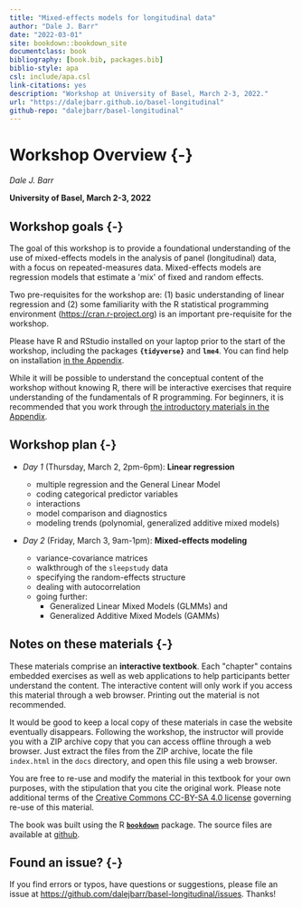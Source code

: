 ```yaml
--- 
title: "Mixed-effects models for longitudinal data"
author: "Dale J. Barr"
date: "2022-03-01"
site: bookdown::bookdown_site
documentclass: book
bibliography: [book.bib, packages.bib]
biblio-style: apa
csl: include/apa.csl
link-citations: yes
description: "Workshop at University of Basel, March 2-3, 2022."
url: "https://dalejbarr.github.io/basel-longitudinal"
github-repo: "dalejbarr/basel-longitudinal"
---
```




# Workshop Overview {-}

*Dale J. Barr*

**University of Basel, March 2-3, 2022**

## Workshop goals {-}

The goal of this workshop is to provide a foundational understanding of the use of mixed-effects models in the analysis of panel (longitudinal) data, with a focus on repeated-measures data. Mixed-effects models are regression models that estimate a 'mix' of fixed and random effects. 

Two pre-requisites for the workshop are: (1) basic understanding of linear regression and (2) some familiarity with the R statistical programming environment (https://cran.r-project.org) is an important pre-requisite for the workshop. 

Please have R and RStudio installed on your laptop prior to the start of the workshop, including the packages **`{tidyverse}`** and **`lme4`**. You can find help on installation [in the Appendix](installing-and-configuring-rrstudio.html).

While it will be possible to understand the conceptual content of the workshop without knowing R, there will be interactive exercises that require understanding of the fundamentals of R programming. For beginners, it is recommended that you work through [the introductory materials in the Appendix](coding-in-r-with-the-rstudio-ide.html).

## Workshop plan {-}

- *Day 1* (Thursday, March 2, 2pm-6pm): **Linear regression**
  - multiple regression and the General Linear Model
  - coding categorical predictor variables
  - interactions
  - model comparison and diagnostics
  - modeling trends (polynomial, generalized additive mixed models)

- *Day 2* (Friday, March 3, 9am-1pm): **Mixed-effects modeling**
  - variance-covariance matrices
  - walkthrough of the `sleepstudy` data
  - specifying the random-effects structure
  - dealing with autocorrelation
  - going further:
    - Generalized Linear Mixed Models (GLMMs) and
    - Generalized Additive Mixed Models (GAMMs)

## Notes on these materials {-}

These materials comprise an **interactive textbook**. Each "chapter" contains embedded exercises as well as web applications to help participants better understand the content. The interactive content will only work if you access this material through a web browser. Printing out the material is not recommended. 

It would be good to keep a local copy of these materials in case the website eventually disappears. Following the workshop, the instructor will provide you with a ZIP archive copy that you can access offline through a web browser. Just extract the files from the ZIP archive, locate the file `index.html` in the `docs` directory, and open this file using a web browser.

You are free to re-use and modify the material in this textbook for your own purposes, with the stipulation that you cite the original work. Please note additional terms of the [Creative Commons CC-BY-SA 4.0 license](https://creativecommons.org/licenses/by-sa/4.0/) governing re-use of this material.

The book was built using the R [**`bookdown`**](https://bookdown.org) package. The source files are available at [github](https://github.com/dalejbarr/basel-longitudinal).

## Found an issue? {-}

If you find errors or typos, have questions or suggestions, please file an issue at <https://github.com/dalejbarr/basel-longitudinal/issues>. Thanks!
